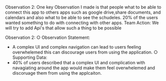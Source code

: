 Observation 2:
One key Observation I made is that people what to be able to connect this app to others apps such as google drive,share documents, and calendars  and also what to be able to see the schudeles. 20% of the users wanted something to do with connecting with other apps.
Team Action:
We will try to add Api's that allow such a thing to be possible 

Observation 2:
○ Observation Statement:
  - A complex UI and complex navigation can lead to users feeling overwhelemed this
    can discourage users from using the application.
○ Supporting Data:
  - 40% of users described that a complex UI and complication with navagiating
    around the app would make them feel overwhelemed and discoruage them from using the applcaiton.



